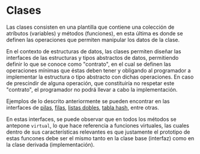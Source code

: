 # Clases

Las clases consisten en una plantilla que contiene una colección de atríbutos (variables) y métodos (funciones), en esta última es donde se definen las operaciones que permiten manipular los datos de la clase.

En el contexto de estructuras de datos, las clases permiten diseñar las interfaces de las estructuras y tipos abstractos de datos, permitiendo definir lo que se conoce como "contrato", en el cual se definen las operaciones mínimas que éstas deben tener y obligando al programador a implementar la estructura o tipo abstracto con dichas operaciones. En caso de prescindir de alguna operación, que constituiría no respetar este "contrato", el programador no podrá llevar a cabo la implementación.

Ejemplos de lo descrito anteriormente se pueden encontrar en las interfaces de [pilas](https://github.com/AlvaroMolinaCL/EstructurasDeDatos/blob/main/stacksPilas/iStack.hpp), [filas](https://github.com/AlvaroMolinaCL/EstructurasDeDatos/blob/main/queuesFilas/iQueue.hpp), [listas dobles](https://github.com/AlvaroMolinaCL/EstructurasDeDatos/blob/main/listsListas/listaDoble/iList.hpp), [tabla hash](https://github.com/AlvaroMolinaCL/EstructurasDeDatos/blob/main/tablaHash/iHash.hpp), entre otras.

En estas interfaces, se puede observar que en todos los métodos se antepone <code>virtual</code>, lo que hace referencia a funciones virtuales, las cuales dentro de sus características relevantes es que justamente el prototipo de estas funcones debe ser el mismo tanto en la clase base (interfaz) como en la clase derivada (implementación).
